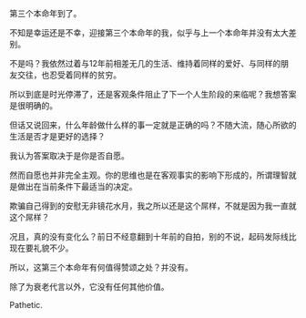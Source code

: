 第三个本命年到了。

不知是幸运还是不幸，迎接第三个本命年的我，似乎与上一个本命年并没有太大差别。

不是吗？我依然过着与12年前相差无几的生活、维持着同样的爱好、与同样的朋友交往，也忍受着同样的贫穷。

所以到底是时光停滞了，还是客观条件阻止了下一个人生阶段的来临呢？我想答案是很明确的。

但话又说回来，什么年龄做什么样的事一定就是正确的吗？不随大流，随心所欲的生活是否才是更好的选择？

我认为答案取决于是你是否自愿。

然而自愿也并非完全主观。你的思维也是在客观事实的影响下形成的，所谓理智就是做出在当前条件下最适当的决定。

欺骗自己得到的安慰无非镜花水月，我之所以还是这个屌样，不就是因为我一直就这个屌样？

况且，真的没有变化么？前日不经意翻到十年前的自拍，别的不说，起码发际线比现在要礼貌不少。

所以，这第三个本命年有何值得赞颂之处？并没有。

除了为衰老代言以外，它没有任何其他价值。

Pathetic.

